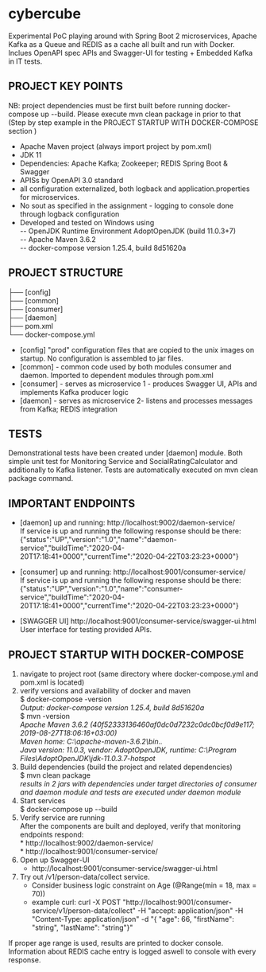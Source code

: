# cybercube
Experimental PoC playing around with Spring Boot 2 microservices, Apache Kafka as a Queue and REDIS as a cache all built and run with Docker. Inclues OpenAPI spec APIs and Swagger-UI for testing + Embedded Kafka in IT tests.

## PROJECT KEY POINTS

NB: project dependencies must be first built before running docker-compose up --build.
Please execute mvn clean package in prior to that (Step by step example in the PROJECT STARTUP WITH DOCKER-COMPOSE section )

* Apache Maven project (always import project by pom.xml)
* JDK 11
* Dependencies:
    Apache Kafka;
    Zookeeper;
    REDIS
    Spring Boot & Swagger
* APISs by OpenAPI 3.0 standard
* all configuration externalized, both logback and application.properties for microservices.
* No sout as specified in the assignment - logging to console done through logback configuration
* Developed and tested on Windows using  
-- OpenJDK Runtime Environment AdoptOpenJDK (build 11.0.3+7)  
-- Apache Maven 3.6.2  
-- docker-compose version 1.25.4, build 8d51620a  


## PROJECT STRUCTURE

├── [config]           
├── [common]            
├── [consumer]         
├── [daemon]           
├── pom.xml            
└── docker-compose.yml
 
- [config]            "prod" configuration files that are copied to the unix images on startup. No configuration is assembled to jar files.
- [common]            - common code used by both modules consumer and daemon. Imported to dependent modules through pom.xml 
- [consumer]          - serves as microservice 1 - produces Swagger UI, APIs and implements Kafka producer logic
- [daemon]            - serves as microservice 2- listens and processes messages from Kafka; REDIS integration


## TESTS
Demonstrational tests have been created under [daemon] module. Both simple unit test for Monitoring Service and SocialRatingCalculator
and additionally to Kafka listener. Tests are automatically executed on mvn clean package command.


## IMPORTANT ENDPOINTS
- [daemon] up and running: http://localhost:9002/daemon-service/  
If service is up and running the following response should be there:  
{"status":"UP","version":"1.0","name":"daemon-service","buildTime":"2020-04-20T17:18:41+0000","currentTime":"2020-04-22T03:23:23+0000"}

- [consumer] up and running: http://localhost:9001/consumer-service/  
If service is up and running the following response should be there:  
{"status":"UP","version":"1.0","name":"consumer-service","buildTime":"2020-04-20T17:18:41+0000","currentTime":"2020-04-22T03:23:23+0000"}

- [SWAGGER UI] http://localhost:9001/consumer-service/swagger-ui.html  
User interface for testing provided APIs. 


## PROJECT STARTUP WITH DOCKER-COMPOSE
1. navigate to project root (same directory where docker-compose.yml and pom.xml is located)
2. verify versions and availability of docker and maven  
    $ docker-compose -version  
       *Output: docker-compose version 1.25.4, build 8d51620a*  
    $ mvn -version  
        *Apache Maven 3.6.2 (40f52333136460af0dc0d7232c0dc0bcf0d9e117; 2019-08-27T18:06:16+03:00)*  
        *Maven home: C:\apache-maven-3.6.2\bin\..*  
        *Java version: 11.0.3, vendor: AdoptOpenJDK, runtime: C:\Program Files\AdoptOpenJDK\jdk-11.0.3.7-hotspot*  
3. Build dependencies (build the project and related dependencies)  
    $ mvn clean package  
    *results in 2 jars with dependencies under target directories of consumer and daemon module and tests are executed under daemon module*
4. Start services  
    $ docker-compose up --build
5. Verify service are running  
    After the components are built and deployed, verify that monitoring endpoints respond:  
        * http://localhost:9002/daemon-service/  
        * http://localhost:9001/consumer-service/  
6. Open up Swagger-UI  
    * http://localhost:9001/consumer-service/swagger-ui.html  
7. Try out /v1/person-data/collect service.  
    * Consider business logic constraint on Age (@Range(min = 18, max = 70))  
    * example curl: curl -X POST "http://localhost:9001/consumer-service/v1/person-data/collect" -H "accept: application/json" -H "Content-Type: application/json" -d "{ \"age\": 66, \"firstName\": \"string\", \"lastName\": \"string\"}"  

If proper age range is used, results are printed to docker console.
Information about REDIS cache entry is logged aswell to console with every response. 